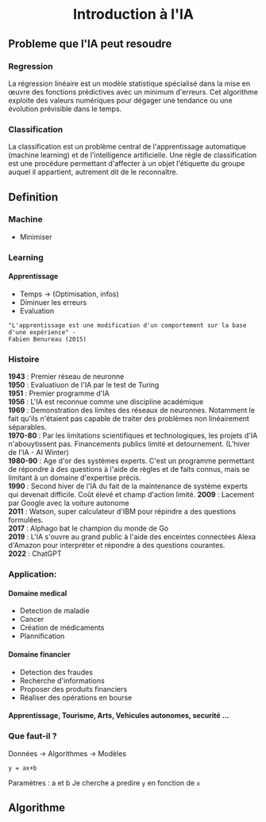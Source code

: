 <!-- PROJECT LOGO -->
<br />
<div align="center">
  <!-- <a href="https://github.com/othneildrew/Best-README-Template">
    <img src="images/logo.png" alt="Logo" width="80" height="80">
  </a> -->

  <h1 align="center">Introduction à l'IA</h1>
</div>


## Probleme que l'IA peut resoudre
### Regression
La régression linéaire est un modèle statistique spécialisé dans la mise en œuvre des fonctions prédictives avec un minimum d'erreurs. Cet algorithme exploite des valeurs numériques pour dégager une tendance ou une évolution prévisible dans le temps.
### Classification
La classification est un problème central de l'apprentissage automatique (machine learning) et de l'intelligence artificielle. Une règle de classification est une procédure permettant d'affecter à un objet l'étiquette du groupe auquel il appartient, autrement dit de le reconnaître.

## Definition
### Machine
- Minimiser
### Learning
#### Apprentissage
- Temps -> (Optimisation, infos)
- Diminuer les erreurs
- Evaluation


```ad-info
"L'apprentissage est une modification d'un comportement sur la base d'une expérience" - 
Fabien Benureau (2015)
```


### Histoire
**1943** : Premier réseau de neuronne  
**1950** : Evaluatiuon de l'IA par le test de Turing  
**1951** : Premier programme d'IA  
**1956** : L'IA est reconnue comme une discipline académique  
**1969** : Demonstration des limites des réseaux de neuronnes. Notamment le fait qu'ils n'étaient pas capable de traiter des problèmes non linéairement séparables.  
**1970-80** : Par les limitations scientifiques et technologiques, les projets d'IA n'abouytissent pas. Financements publics limité et detournement. (L'hiver de l'IA - AI Winter)  
**1980-90** : Age d'or des systèmes experts. C'est un programme permettant de répondre à des questions à l'aide de règles et de faits connus, mais se limitant à un domaine d'expertise précis.  
**1990** : Second hiver de l'IA du fait de la maintenance de système experts qui devenait difficile. Coût élevé et champ d'action limité.
**2009** : Lacement par Google avec la voiture autonome  
**2011** : Watson, super calculateur d'IBM pour répindre  a des questions formulées.  
**2017** : Alphago bat le champion du monde de Go  
**2019** : L'IA s'ouvre au grand public à l'aide des enceintes connectées Alexa d'Amazon pour interpréter et répondre à des questions courantes.  
**2022** : ChatGPT  

### Application:
#### Domaine medical
- Detection de maladie
- Cancer
- Création de médicaments
- Plannification
#### Domaine financier
- Detection des fraudes
- Recherche d'informations
- Proposer des produits financiers
- Réaliser des opérations en bourse
#### Apprentissage, Tourisme, Arts, Vehicules autonomes, securité ...

### Que faut-il ?
Données -> Algorithmes -> Modèles

```
y = ax+b
```
Paramètres : a et b
Je cherche a predire `y` en fonction de `x`


## Algorithme
